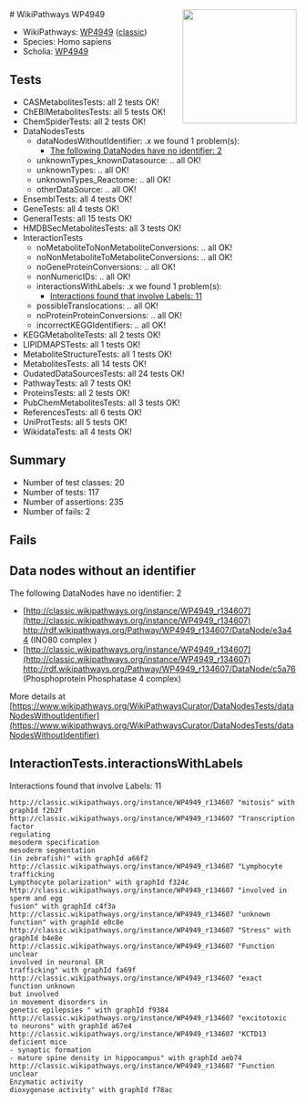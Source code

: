 <img style="float: right; width: 200px" src="https://upload.wikimedia.org/wikipedia/commons/thumb/8/83/Wplogo_with_text_500.png/640px-Wplogo_with_text_500.png" />
# WikiPathways WP4949

* WikiPathways: [WP4949](https://wikipathways.org/pathways/WP4949) ([classic](https://classic.wikipathways.org/instance/WP4949))
* Species: Homo sapiens
* Scholia: [WP4949](https://scholia.toolforge.org/wikipathways/WP4949)
## Tests
* CASMetabolitesTests: all 2 tests OK!
* ChEBIMetabolitesTests: all 5 tests OK!
* ChemSpiderTests: all 2 tests OK!
* DataNodesTests
    * dataNodesWithoutIdentifier: .x we found 1 problem(s):
        * [The following DataNodes have no identifier: 2](#d2d32fa1)
    * unknownTypes_knownDatasource: .. all OK!
    * unknownTypes: .. all OK!
    * unknownTypes_Reactome: .. all OK!
    * otherDataSource: .. all OK!
* EnsemblTests: all 4 tests OK!
* GeneTests: all 4 tests OK!
* GeneralTests: all 15 tests OK!
* HMDBSecMetabolitesTests: all 3 tests OK!
* InteractionTests
    * noMetaboliteToNonMetaboliteConversions: .. all OK!
    * noNonMetaboliteToMetaboliteConversions: .. all OK!
    * noGeneProteinConversions: .. all OK!
    * nonNumericIDs: .. all OK!
    * interactionsWithLabels: .x we found 1 problem(s):
        * [Interactions found that involve Labels: 11](#fe97a8b9)
    * possibleTranslocations: .. all OK!
    * noProteinProteinConversions: .. all OK!
    * incorrectKEGGIdentifiers: .. all OK!
* KEGGMetaboliteTests: all 2 tests OK!
* LIPIDMAPSTests: all 1 tests OK!
* MetaboliteStructureTests: all 1 tests OK!
* MetabolitesTests: all 14 tests OK!
* OudatedDataSourcesTests: all 24 tests OK!
* PathwayTests: all 7 tests OK!
* ProteinsTests: all 2 tests OK!
* PubChemMetabolitesTests: all 3 tests OK!
* ReferencesTests: all 6 tests OK!
* UniProtTests: all 5 tests OK!
* WikidataTests: all 4 tests OK!


## Summary

* Number of test classes: 20
* Number of tests: 117
* Number of assertions: 235
* Number of fails: 2

## Fails

<a name="d2d32fa1" />

## Data nodes without an identifier

The following DataNodes have no identifier: 2

* [http://classic.wikipathways.org/instance/WP4949_r134607](http://classic.wikipathways.org/instance/WP4949_r134607) http://rdf.wikipathways.org/Pathway/WP4949_r134607/DataNode/e3a44 (INO80 complex
)
* [http://classic.wikipathways.org/instance/WP4949_r134607](http://classic.wikipathways.org/instance/WP4949_r134607) http://rdf.wikipathways.org/Pathway/WP4949_r134607/DataNode/c5a76 (Phosphoprotein
Phosphatase 4 complex)


More details at [https://www.wikipathways.org/WikiPathwaysCurator/DataNodesTests/dataNodesWithoutIdentifier](https://www.wikipathways.org/WikiPathwaysCurator/DataNodesTests/dataNodesWithoutIdentifier)

<a name="fe97a8b9" />

## InteractionTests.interactionsWithLabels

Interactions found that involve Labels: 11
```
http://classic.wikipathways.org/instance/WP4949_r134607 "mitosis" with graphId f2b2f
http://classic.wikipathways.org/instance/WP4949_r134607 "Transcription factor 
regulating
mesoderm specification
mesoderm segmentation
(in zebrafish)" with graphId a66f2
http://classic.wikipathways.org/instance/WP4949_r134607 "Lymphocyte trafficking
Lympthocyte polarization" with graphId f324c
http://classic.wikipathways.org/instance/WP4949_r134607 "involved in
sperm and egg
fusion" with graphId c4f3a
http://classic.wikipathways.org/instance/WP4949_r134607 "unknown function" with graphId e8c8e
http://classic.wikipathways.org/instance/WP4949_r134607 "Stress" with graphId b4e8e
http://classic.wikipathways.org/instance/WP4949_r134607 "Function unclear
involved in neuronal ER
trafficking" with graphId fa69f
http://classic.wikipathways.org/instance/WP4949_r134607 "exact function unknown 
but involved
in movement disorders in 
genetic epilepsies " with graphId f9384
http://classic.wikipathways.org/instance/WP4949_r134607 "excitotoxic to neurons" with graphId a67e4
http://classic.wikipathways.org/instance/WP4949_r134607 "KCTD13 deficient mice
- synaptic formation
- mature spine density in hippocampus" with graphId aeb74
http://classic.wikipathways.org/instance/WP4949_r134607 "Function unclear
Enzymatic activity
dioxygenase activity" with graphId f78ac
```

